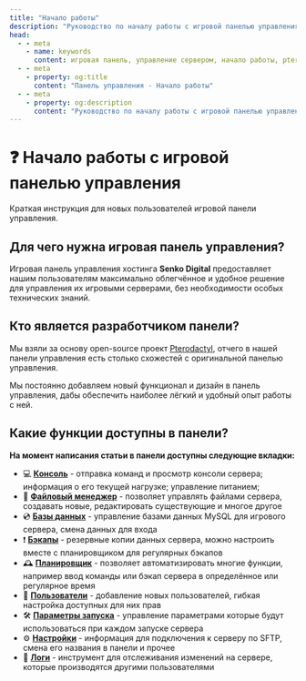 ```yaml
---
title: "Начало работы"
description: "Руководство по началу работы с игровой панелью управления. Основные функции и возможности панели для управления игровыми серверами."
head:
  - - meta
    - name: keywords
      content: игровая панель, управление сервером, начало работы, pterodactyl, руководство
  - - meta
    - property: og:title 
      content: "Панель управления - Начало работы"
  - - meta
    - property: og:description
      content: "Руководство по началу работы с игровой панелью управления. Основные функции и возможности панели для управления игровыми серверами."
---
```


# ❓ Начало работы с игровой панелью управления

Краткая инструкция для новых пользователей игровой панели управления.

## Для чего нужна игровая панель управления?

Игровая панель управления хостинга **Senko Digital** предоставляет нашим пользователям максимально облегчённое и удобное решение для управления их игровыми серверами, без необходимости особых технических знаний.

## Кто является разработчиком панели?

Мы взяли за основу open-source проект [Pterodactyl](https://pterodactyl.io), отчего в нашей панели управления есть столько схожестей с оригинальной панелью управления.

Мы постоянно добавляем новый функционал и дизайн в панель управления, дабы обеспечить наиболее лёгкий и удобный опыт работы с ней.

## Какие функции доступны в панели?

**На момент написания статьи в панели доступны следующие вкладки:**

- 💻 **[Консоль](./console)** - отправка команд и просмотр консоли сервера; информация о его текущей нагрузке; управление питанием;
- 📁 **[Файловый менеджер](./file-manager)** - позволяет управлять файлами сервера, создавать новые, редактировать существующие и многое другое
- 💿 **[Базы данных](./databases)** - управление базами данных MySQL для игрового сервера, смена данных для входа
- ❗️ **[Бэкапы](./backups)** - резервные копии данных сервера, можно настроить вместе с планировщиком для регулярных бэкапов
- 🕰️ **[Планировщик](./schedules)** - позволяет автоматизировать многие функции, например ввод команды или бэкап сервера в определённое или регулярное время
- 👥 **[Пользователи](./users)** - добавление новых пользователей, гибкая настройка доступных для них прав
- 🛠️ **[Параметры запуска](./startup)** - управление параметрами которые будут использоваться при каждом запуске сервера
- ⚙️ **[Настройки](./settings)** - информация для подключения к серверу по SFTP, смена его названия в панели и прочее
- 📖 **[Логи](./activity-logs)** - инструмент для отслеживания изменений на сервере, которые производятся другими пользователями
